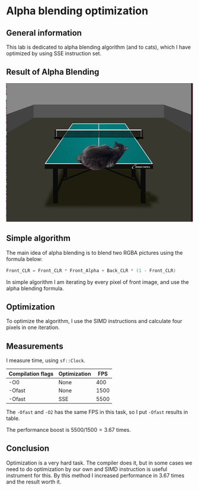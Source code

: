 # Alpha blending optimization
## General information
This lab is dedicated to alpha blending algorithm (and to cats), which I have optimized by using SSE instruction set.

## Result of Alpha Blending
![Picture](img/AlphablendingRes.png)
## Simple algorithm
The main idea of alpha blending is to blend two RGBA pictures using the formula below:

~~~C++
Front_CLR = Front_CLR * Front_Alpha + Back_CLR * (1 - Front_CLR)
~~~
In simple algorithm I am iterating by every pixel of front image, and use the alpha blending formula.
## Optimization
To optimize the algorithm, I use the SIMD instructions and calculate four pixels in one iteration.

## Measurements
I measure time, using ```sf::Clock```.

| Compilation flags | Optimization | FPS |
|-------------------|--------------|-----|
| -O0               |     None     | 400 |
| -Ofast            |     None     | 1500|
| -Ofast            |     SSE      | 5500|

The ```-Ofast``` and ``` -O2 ``` has the same FPS in this task, so I put ```-Ofast``` results in table.

The performance boost is $5500/1500 = 3.67$ times.

## Conclusion
Optimization is a very hard task. The compiler does it, but in some cases we need to do optimization by our own and SIMD instruction is useful instrument for this.
By this method I increased performance in $3.67$ times and the result worth it.
